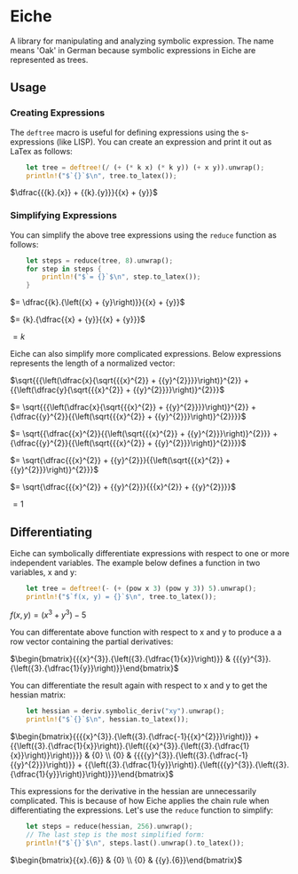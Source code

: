 # Eiche

A library for manipulating and analyzing symbolic expression. The name means
'Oak' in German because symbolic expressions in Eiche are represented as trees.

## Usage

### Creating Expressions

The `deftree` macro is useful for defining expressions using the s-expressions
(like LISP). You can create an expression and print it out as LaTex as follows:

```rust
    let tree = deftree!(/ (+ (* k x) (* k y)) (+ x y)).unwrap();
    println!("$`{}`$\n", tree.to_latex());
```

$`\dfrac{{{k}.{x}} + {{k}.{y}}}{{x} + {y}}`$

### Simplifying Expressions

You can simplify the above tree expressions using the `reduce` function as
follows:

```rust
    let steps = reduce(tree, 8).unwrap();
    for step in steps {
        println!("$`= {}`$\n", step.to_latex());
    }
```

$`= \dfrac{{k}.{\left({x} + {y}\right)}}{{x} + {y}}`$

$`= {k}.{\dfrac{{x} + {y}}{{x} + {y}}}`$

$`= k`$

Eiche can also simplify more complicated expressions. Below expressions
represents the length of a normalized vector:

$`\sqrt{{{\left(\dfrac{x}{\sqrt{{{x}^{2}} + {{y}^{2}}}}\right)}^{2}} + {{\left(\dfrac{y}{\sqrt{{{x}^{2}} + {{y}^{2}}}}\right)}^{2}}}`$

$`= \sqrt{{{\left(\dfrac{x}{\sqrt{{{x}^{2}} + {{y}^{2}}}}\right)}^{2}} + {\dfrac{{y}^{2}}{{\left(\sqrt{{{x}^{2}} + {{y}^{2}}}\right)}^{2}}}}`$

$`= \sqrt{{\dfrac{{x}^{2}}{{\left(\sqrt{{{x}^{2}} + {{y}^{2}}}\right)}^{2}}} + {\dfrac{{y}^{2}}{{\left(\sqrt{{{x}^{2}} + {{y}^{2}}}\right)}^{2}}}}`$

$`= \sqrt{\dfrac{{{x}^{2}} + {{y}^{2}}}{{\left(\sqrt{{{x}^{2}} + {{y}^{2}}}\right)}^{2}}}`$

$`= \sqrt{\dfrac{{{x}^{2}} + {{y}^{2}}}{{{x}^{2}} + {{y}^{2}}}}`$

$`= 1`$

## Differentiating

Eiche can symbolically differentiate expressions with respect to one or more
independent variables. The example below defines a function in two variables, x
and y:

```rust
    let tree = deftree!(- (+ (pow x 3) (pow y 3)) 5).unwrap();
    println!("$`f(x, y) = {}`$\n", tree.to_latex());
```

$`f(x, y) = {\left({{x}^{3}} + {{y}^{3}}\right)} - {5}`$

You can differentate above function with respect to x and y to produce a a row
vector containing the partial derivatives:

$`\begin{bmatrix}{{{x}^{3}}.{\left({3}.{\dfrac{1}{x}}\right)}} & {{{y}^{3}}.{\left({3}.{\dfrac{1}{y}}\right)}}\end{bmatrix}`$

You can differentiate the result again with respect to x and y to get the
hessian matrix:

```rust
    let hessian = deriv.symbolic_deriv("xy").unwrap();
    println!("$`{}`$\n", hessian.to_latex());
```

$`\begin{bmatrix}{{{{x}^{3}}.{\left({3}.{\dfrac{-1}{{x}^{2}}}\right)}} +
{{\left({3}.{\dfrac{1}{x}}\right)}.{\left({{x}^{3}}.{\left({3}.{\dfrac{1}{x}}\right)}\right)}}}
& {0} \\ {0} & {{{{y}^{3}}.{\left({3}.{\dfrac{-1}{{y}^{2}}}\right)}} +
{{\left({3}.{\dfrac{1}{y}}\right)}.{\left({{y}^{3}}.{\left({3}.{\dfrac{1}{y}}\right)}\right)}}}\end{bmatrix}`$

This expressions for the derivative in the hessian are unnecessarily
complicated. This is because of how Eiche applies the chain rule when
differentiating the expressions. Let's use the `reduce` function to simplify:

```rust
    let steps = reduce(hessian, 256).unwrap();
    // The last step is the most simplified form:
    println!("$`{}`$\n", steps.last().unwrap().to_latex());
```

$`\begin{bmatrix}{{x}.{6}} & {0} \\ {0} & {{y}.{6}}\end{bmatrix}`$
